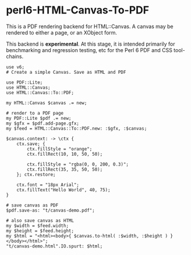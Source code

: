# perl6-HTML-Canvas-To-PDF

This is a PDF rendering backend for HTML::Canvas. A canvas may be rendered to either a page, or an XObject form.

This backend is **experimental**. At this stage, it is intended primarily for benchmarking and regression testing, etc for the Perl 6 PDF and CSS tool-chains.

```
use v6;
# Create a simple Canvas. Save as HTML and PDF

use PDF::Lite;
use HTML::Canvas;
use HTML::Canvas::To::PDF;

my HTML::Canvas $canvas .= new;

# render to a PDF page
my PDF::Lite $pdf .= new;
my $gfx = $pdf.add-page.gfx;
my $feed = HTML::Canvas::To::PDF.new: :$gfx, :$canvas;

$canvas.context: -> \ctx {
    ctx.save; {
        ctx.fillStyle = "orange";
        ctx.fillRect(10, 10, 50, 50);

        ctx.fillStyle = "rgba(0, 0, 200, 0.3)";
        ctx.fillRect(35, 35, 50, 50);
    }; ctx.restore;

    ctx.font = "18px Arial";
    ctx.fillText("Hello World", 40, 75);
}

# save canvas as PDF
$pdf.save-as: "t/canvas-demo.pdf";

# also save canvas as HTML
my $width = $feed.width;
my $height = $feed.height;
my $html = "<html><body>{ $canvas.to-html( :$width, :$height ) }</body></html>";
"t/canvas-demo.html".IO.spurt: $html;
```
